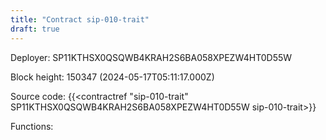 ```yaml
---
title: "Contract sip-010-trait"
draft: true
---
```

Deployer: SP11KTHSX0QSQWB4KRAH2S6BA058XPEZW4HT0D55W


 



Block height: 150347 (2024-05-17T05:11:17.000Z)

Source code: {{<contractref "sip-010-trait" SP11KTHSX0QSQWB4KRAH2S6BA058XPEZW4HT0D55W sip-010-trait>}}

Functions:


